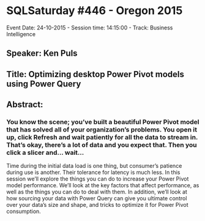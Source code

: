 # SQLSaturday #446 - Oregon 2015
Event Date: 24-10-2015 - Session time: 14:15:00 - Track: Business Intelligence
## Speaker: Ken Puls
## Title: Optimizing desktop Power Pivot models using Power Query
## Abstract:
### You know the scene; you’ve built a beautiful Power Pivot model that has solved all of your organization’s problems.  You open it up, click Refresh and wait patiently for all the data to stream in.  That’s okay, there’s a lot of data and you expect that.  Then you click a slicer and… wait…
Time during the initial data load is one thing, but consumer’s patience during use is another.  Their tolerance for latency is much less.
In this session we’ll explore the things you can do to increase your Power Pivot model performance.  We’ll look at the key factors that affect performance, as well as the things you can do to deal with them.  In addition, we’ll look at how sourcing your data with Power Query can give you ultimate control over your data’s size and shape, and tricks to optimize it for Power Pivot consumption.
